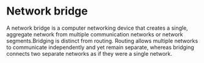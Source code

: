 # Network bridge
A network bridge is a computer networking device that creates a single, aggregate network from multiple communication networks or network segments.Bridging is distinct from routing. Routing allows multiple networks to communicate independently and yet remain separate, whereas bridging connects two separate networks as if they were a single network.
